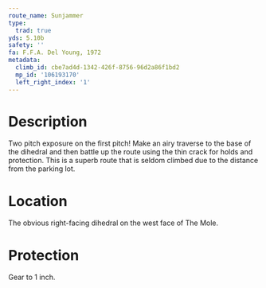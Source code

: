 ```yaml
---
route_name: Sunjammer
type:
  trad: true
yds: 5.10b
safety: ''
fa: F.F.A. Del Young, 1972
metadata:
  climb_id: cbe7ad4d-1342-426f-8756-96d2a86f1bd2
  mp_id: '106193170'
  left_right_index: '1'
---
```

# Description
Two pitch exposure on the first pitch!  Make an airy traverse to the base of the dihedral and then battle up the route using the thin crack for holds and protection. This is a superb route that is seldom climbed due to the distance from the parking lot.

# Location
The obvious right-facing dihedral on the west face of The Mole.

# Protection
Gear to 1 inch.
